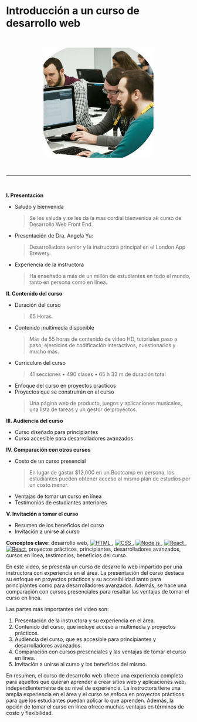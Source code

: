 # Introducción a un curso de desarrollo web
<br>
<p align="center">
  <img width="300" src="2.png">
</p>
<br>
<hr>
<br>

**I. Presentación**

- Saludo y bienvenida
  > Se les saluda y se les da la mas cordial bienvenida ak curso de Desarrollo Web Front End.
- Presentación de Dra. Angela Yu:
  > Desarrolladora senior y la instructora principal en el London App Brewery.
- Experiencia de la instructora
  > Ha enseñado a más de un millón de estudiantes en todo el mundo, tanto en persona como en línea.

**II. Contenido del curso**

- Duración del curso
  > 65 Horas.
- Contenido multimedia disponible
  > Más de 55 horas de contenido de video HD, tutoriales paso a paso, ejercicios de codificación interactivos, cuestionarios y mucho más.
- Curriculum del curso
  > 41 secciones • 490 clases • 65 h 33 m de duración total
- Enfoque del curso en proyectos prácticos
- Proyectos que se construirán en el curso
  > Una página web de producto, juegos y aplicaciones musicales, una lista de tareas y un gestor de proyectos.

**III. Audiencia del curso**

- Curso diseñado para principiantes
- Curso accesible para desarrolladores avanzados

**IV. Comparación con otros cursos**

- Costo de un curso presencial
  > En lugar de gastar $12,000 en un Bootcamp en persona, los estudiantes pueden obtener acceso al mismo plan de estudios por un costo menor.
- Ventajas de tomar un curso en línea
- Testimonios de estudiantes anteriores

**V. Invitación a tomar el curso**

- Resumen de los beneficios del curso
- Invitación a unirse al curso

**Conceptos clave:** desarrollo web, <a href="https://html.com/">
        <img src="https://img.shields.io/badge/HTML-239120?style=for-the-badge&logo=html5&logoColor=white" alt="HTML">
      </a>, <a href="https://www.free-css.com/">
        <img src="https://img.shields.io/badge/CSS-239120?&style=for-the-badge&logo=css3&logoColor=white" alt="CSS">
      </a>, <a href="https://nodejs.org/">
        <img src="https://img.shields.io/badge/Node.js-43853D?style=for-the-badge&logo=node.js&logoColor=white" alt="Node.js">
      </a>, <a href="https://reactjs.org/">
        <img src="https://img.shields.io/badge/React-20232A?style=for-the-badge&logo=react&logoColor=61DAFB" alt="React">
      </a>, <a href="https://reactjs.org/">
        <img width="80" src="https://static.javatpoint.com/blog/images/mern-stack.png" alt="React"></a>, 
proyectos prácticos, principiantes, desarrolladores avanzados, cursos en línea, 
testimonios, beneficios del curso.

En este video, se presenta un curso de desarrollo web impartido por una instructora con experiencia en el área. La presentación del curso destaca su enfoque en proyectos prácticos y su accesibilidad tanto para principiantes como para desarrolladores avanzados. Además, se hace una comparación con cursos presenciales para resaltar las ventajas de tomar el curso en línea.

Las partes más importantes del video son:

1. Presentación de la instructora y su experiencia en el área.
1. Contenido del curso, que incluye acceso a multimedia y proyectos prácticos.
1. Audiencia del curso, que es accesible para principiantes y desarrolladores avanzados.
1. Comparación con cursos presenciales y las ventajas de tomar el curso en línea.
1. Invitación a unirse al curso y los beneficios del mismo.

En resumen, el curso de desarrollo web ofrece una experiencia completa para aquellos que quieran aprender a crear sitios web y aplicaciones web, independientemente de su nivel de experiencia. La instructora tiene una amplia experiencia en el área y el curso se enfoca en proyectos prácticos para que los estudiantes puedan aplicar lo que aprenden. Además, la opción de tomar el curso en línea ofrece muchas ventajas en 
términos de costo y flexibilidad.
